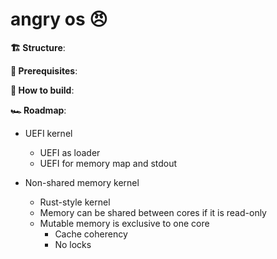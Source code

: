 # angry os 😠

**🏗 Structure**:


**📝 Prerequisites**:  



**🧱 How to build**:  


**🏎 Roadmap**:
- UEFI kernel
    - UEFI as loader
    - UEFI for memory map and stdout
    
- Non-shared memory kernel
    - Rust-style kernel
    - Memory can be shared between cores if it is read-only
    - Mutable memory is exclusive to one core
        - Cache coherency
        - No locks
